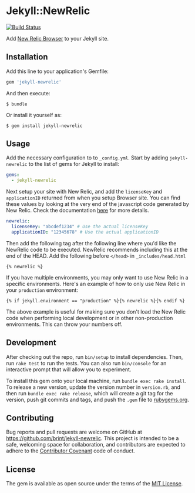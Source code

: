 # Jekyll::NewRelic
[![Build Status](https://travis-ci.org/brint/jekyll-newrelic.svg?branch=master)](https://travis-ci.org/brint/jekyll-newrelic)

Add [New Relic Browser](https://newrelic.com/browser-monitoring) to your Jekyll site.

## Installation

Add this line to your application's Gemfile:

```ruby
gem 'jekyll-newrelic'
```

And then execute:

    $ bundle

Or install it yourself as:

    $ gem install jekyll-newrelic

## Usage

Add the necessary configuration to to `_config.yml`. Start by adding `jekyll-newrelic` to the list of gems for Jekyll to install:

```yaml
gems:
  - jekyll-newrelic
```

Next setup your site with New Relic, and add the `licenseKey` and `applicationID` returned from when you setup Browser site. You can find these values by looking at the very end of the javascript code generated by New Relic. Check the documentation [here](https://docs.newrelic.com/docs/browser/new-relic-browser/installation-configuration/copying-your-browser-monitoring-license-key-app-id) for more details.

```yaml
newrelic:
  licenseKey: "abcdef1234" # Use the actual licenseKey
  applicationID: "12345678" # Use the actual applicationID
```

Then add the following tag after the following line where you'd like the NewRelic code to be executed. NewRelic recommends including this at the end of the HEAD. Add the following before `</head>` in `_includes/head.html`

```liquid
{% newrelic %}
```

If you have multiple environments, you may only want to use New Relic in a specific environments. Here's an example of how to only use New Relic in your `production` environment:

```liquid
{% if jekyll.environment == "production" %}{% newrelic %}{% endif %}
```

The above example is useful for making sure you don't load the New Relic code when performing local development or in other non-production environments. This can throw your numbers off.

## Development

After checking out the repo, run `bin/setup` to install dependencies. Then, run `rake test` to run the tests. You can also run `bin/console` for an interactive prompt that will allow you to experiment.

To install this gem onto your local machine, run `bundle exec rake install`. To release a new version, update the version number in `version.rb`, and then run `bundle exec rake release`, which will create a git tag for the version, push git commits and tags, and push the `.gem` file to [rubygems.org](https://rubygems.org).

## Contributing

Bug reports and pull requests are welcome on GitHub at https://github.com/brint/jekyll-newrelic. This project is intended to be a safe, welcoming space for collaboration, and contributors are expected to adhere to the [Contributor Covenant](http://contributor-covenant.org) code of conduct.

## License

The gem is available as open source under the terms of the [MIT License](http://opensource.org/licenses/MIT).
